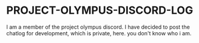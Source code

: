 # PROJECT-OLYMPUS-DISCORD-LOG
I am a member of the project olympus discord. I have decided to post the chatlog for development, which is private, here.
you don't know who i am.
